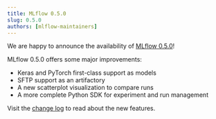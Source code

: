 ```yaml
---
title: MLflow 0.5.0
slug: 0.5.0
authors: [mlflow-maintainers]
---
```


We are happy to announce the availability of [MLflow 0.5.0](https://github.com/mlflow/mlflow/releases/tag/v0.5.0)!

MLflow 0.5.0 offers some major improvements:

- Keras and PyTorch first-class support as models
- SFTP support as an artifactory
- A new scatterplot visualization to compare runs
- A more complete Python SDK for experiment and run management

Visit the [change log](https://github.com/mlflow/mlflow/blob/master/CHANGELOG.rst#050-2018-08-17) to read about the new features.
